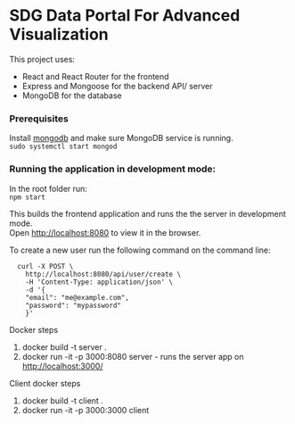 
# SDG Data Portal For Advanced Visualization 

This project uses: 
- React and React Router for the frontend
- Express and Mongoose for the backend API/ server
- MongoDB for the database

### Prerequisites
Install [mongodb](https://docs.mongodb.com/manual/tutorial/install-mongodb-on-ubuntu/) and make sure MongoDB service is running. <br>
     `sudo systemctl start mongod`
    
### Running the application in development mode:
In the root folder run: <br>
     `npm start`

This builds the frontend application and runs the the server in development mode.<br />
Open [http://localhost:8080](http://localhost:8080) to view it in the browser.

To create a new user run the following command on the command line: <br>

      curl -X POST \
        http://localhost:8080/api/user/create \
        -H 'Content-Type: application/json' \
        -d '{
        "email": "me@example.com",
        "password": "mypassword"
        }' 

Docker steps
1. docker build -t server .
2. docker run -it -p 3000:8080 server - runs the server app on [http://localhost:3000/](http://localhost:3000/)

Client docker steps
1. docker build -t client .
2. docker run -it -p 3000:3000 client
